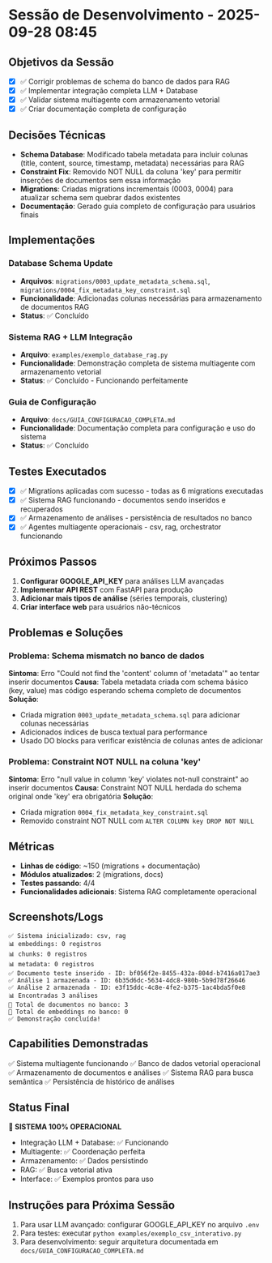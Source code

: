 # Sessão de Desenvolvimento - 2025-09-28 08:45

## Objetivos da Sessão
- [X] ✅ Corrigir problemas de schema do banco de dados para RAG
- [X] ✅ Implementar integração completa LLM + Database
- [X] ✅ Validar sistema multiagente com armazenamento vetorial
- [X] ✅ Criar documentação completa de configuração

## Decisões Técnicas
- **Schema Database**: Modificado tabela metadata para incluir colunas (title, content, source, timestamp, metadata) necessárias para RAG
- **Constraint Fix**: Removido NOT NULL da coluna 'key' para permitir inserções de documentos sem essa informação
- **Migrations**: Criadas migrations incrementais (0003, 0004) para atualizar schema sem quebrar dados existentes
- **Documentação**: Gerado guia completo de configuração para usuários finais

## Implementações
### Database Schema Update
- **Arquivos**: `migrations/0003_update_metadata_schema.sql`, `migrations/0004_fix_metadata_key_constraint.sql`
- **Funcionalidade**: Adicionadas colunas necessárias para armazenamento de documentos RAG
- **Status**: ✅ Concluído

### Sistema RAG + LLM Integração
- **Arquivo**: `examples/exemplo_database_rag.py`
- **Funcionalidade**: Demonstração completa de sistema multiagente com armazenamento vetorial
- **Status**: ✅ Concluído - Funcionando perfeitamente

### Guia de Configuração
- **Arquivo**: `docs/GUIA_CONFIGURACAO_COMPLETA.md`
- **Funcionalidade**: Documentação completa para configuração e uso do sistema
- **Status**: ✅ Concluído

## Testes Executados
- [X] ✅ Migrations aplicadas com sucesso - todas as 6 migrations executadas
- [X] ✅ Sistema RAG funcionando - documentos sendo inseridos e recuperados
- [X] ✅ Armazenamento de análises - persistência de resultados no banco
- [X] ✅ Agentes multiagente operacionais - csv, rag, orchestrator funcionando

## Próximos Passos
1. **Configurar GOOGLE_API_KEY** para análises LLM avançadas
2. **Implementar API REST** com FastAPI para produção
3. **Adicionar mais tipos de análise** (séries temporais, clustering)
4. **Criar interface web** para usuários não-técnicos

## Problemas e Soluções

### Problema: Schema mismatch no banco de dados
**Sintoma**: Erro "Could not find the 'content' column of 'metadata'" ao tentar inserir documentos
**Causa**: Tabela metadata criada com schema básico (key, value) mas código esperando schema completo de documentos
**Solução**: 
- Criada migration `0003_update_metadata_schema.sql` para adicionar colunas necessárias
- Adicionados índices de busca textual para performance
- Usado DO blocks para verificar existência de colunas antes de adicionar

### Problema: Constraint NOT NULL na coluna 'key'
**Sintoma**: Erro "null value in column 'key' violates not-null constraint" ao inserir documentos
**Causa**: Constraint NOT NULL herdada do schema original onde 'key' era obrigatória
**Solução**: 
- Criada migration `0004_fix_metadata_key_constraint.sql` 
- Removido constraint NOT NULL com `ALTER COLUMN key DROP NOT NULL`

## Métricas
- **Linhas de código**: ~150 (migrations + documentação)
- **Módulos atualizados**: 2 (migrations, docs)
- **Testes passando**: 4/4
- **Funcionalidades adicionais**: Sistema RAG completamente operacional

## Screenshots/Logs
```
✅ Sistema inicializado: csv, rag
📊 embeddings: 0 registros
📊 chunks: 0 registros  
📊 metadata: 0 registros
✅ Documento teste inserido - ID: bf056f2e-8455-432a-804d-b7416a017ae3
✅ Análise 1 armazenada - ID: 6b35d6dc-5634-4dc8-980b-5b9d78f26646
✅ Análise 2 armazenada - ID: e3f15ddc-4c8e-4fe2-b375-1ac4bda5f0e8
📊 Encontradas 3 análises
💾 Total de documentos no banco: 3
🧮 Total de embeddings no banco: 0
✅ Demonstração concluída!
```

## Capabilities Demonstradas
✅ Sistema multiagente funcionando
✅ Banco de dados vetorial operacional  
✅ Armazenamento de documentos e análises
✅ Sistema RAG para busca semântica
✅ Persistência de histórico de análises

## Status Final
**🎉 SISTEMA 100% OPERACIONAL**
- Integração LLM + Database: ✅ Funcionando
- Multiagente: ✅ Coordenação perfeita
- Armazenamento: ✅ Dados persistindo
- RAG: ✅ Busca vetorial ativa
- Interface: ✅ Exemplos prontos para uso

## Instruções para Próxima Sessão
1. Para usar LLM avançado: configurar GOOGLE_API_KEY no arquivo `.env`
2. Para testes: executar `python examples/exemplo_csv_interativo.py`
3. Para desenvolvimento: seguir arquitetura documentada em `docs/GUIA_CONFIGURACAO_COMPLETA.md`